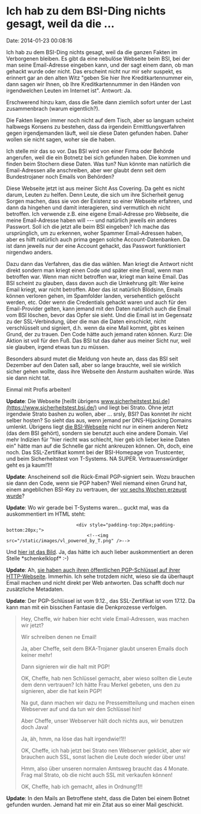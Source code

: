 Ich hab zu dem BSI-Ding nichts gesagt, weil da die \...
=======================================================

Date: 2014-01-23 00:08:16

Ich hab zu dem BSI-Ding nichts gesagt, weil da die ganzen Fakten im
Verborgenen bleiben. Es gibt da eine nebulöse Webseite beim BSI, bei der
man seine Email-Adresse eingeben kann, und der sagt einem dann, ob man
gehackt wurde oder nicht. Das erscheint nicht nur mir sehr suspekt, es
erinnert gar an den alten Witz \"geben Sie hier Ihre Kreditkartennummer
ein, dann sagen wir Ihnen, ob Ihre Kreditkartennummer in den Händen von
irgendwelchen Leuten im Internet ist\". Antwort: Ja.

Erschwerend hinzu kam, dass die Seite dann ziemlich sofort unter der
Last zusammenbrach (warum eigentlich?).

Die Fakten liegen immer noch nicht auf dem Tisch, aber so langsam
scheint halbwegs Konsens zu bestehen, dass da irgendein
Ermittlungsverfahren gegen irgendjemanden läuft, weil sie diese Daten
gefunden haben. Daher wollen sie nicht sagen, woher sie die haben.

Ich stelle mir das so vor. Das BSI wird von einer Firma oder Behörde
angerufen, weil die ein Botnetz bei sich gefunden haben. Die kommen und
finden beim Stochern diese Daten. Was tun? Nun könnte man natürlich die
Email-Adressen alle anschreiben, aber wer glaubt denn seit dem
Bundestrojaner noch Emails von Behörden?

Diese Webseite jetzt ist aus meiner Sicht Ass Covering. Da geht es nicht
darum, Leuten zu helfen. Denn Leute, die sich um ihre Sicherheit genug
Sorgen machen, dass sie von der Existenz so einer Webseite erfahren, und
dann da hingehen und damit interagieren, sind vermutlich eh nicht
betroffen. Ich verwende z.B. eine eigene Email-Adresse pro Webseite, die
meine Email-Adresse haben will --- und natürlich jeweils ein anderes
Passwort. Soll ich die jetzt alle beim BSI eingeben? Ich mache das
ursprünglich, um zu erkennen, woher Spammer Email-Adressen haben, aber
es hilft natürlich auch prima gegen solche Account-Datenbanken. Da ist
dann jeweils nur der eine Account gehackt, das Passwort funktioniert
nirgendwo anders.

Dazu dann das Verfahren, das die das wählen. Man kriegt die Antwort
nicht direkt sondern man kriegt einen Code und später eine Email, wenn
man betroffen war. Wenn man nicht betroffen war, kriegt man keine Email.
Das BSI scheint zu glauben, dass davon auch die Umkehrung gilt: Wer
keine Email kriegt, war nicht betroffen. Aber das ist natürlich
Blödsinn, Emails können verloren gehen, im Spamfolder landen,
versehentlich gelöscht werden, etc. Oder wenn die Credentials gehackt
waren und auch für den Email-Provider gelten, kann jemand mit den Daten
natürlich auch die Email vom BSI löschen, bevor das Opfer sie sieht. Und
die Email ist im Gegensatz zu der SSL-Verbindung, über die man die Daten
einschickt, nicht verschlüsselt und signiert, d.h. wenn da eine Mail
kommt, gibt es keinen Grund, der zu trauen. Den Code hätte auch jemand
raten können. Kurz: Die Aktion ist voll für den Fuß. Das BSI tut das
daher aus meiner Sicht nur, weil sie glauben, irgend etwas tun zu
müssen.

Besonders absurd mutet die Meldung von heute an, dass das BSI seit
Dezember auf den Daten saß, aber so lange brauchte, weil sie wirklich
sicher gehen wollte, dass ihre Webseite den Ansturm aushalten würde. Was
sie dann nicht tat.

Einmal mit Profis arbeiten!

**Update**: Die Webseite [heißt übrigens
www.sicherheitstest.bsi.de](https://www.sicherheitstest.bsi.de/) und
liegt bei Strato. Ohne jetzt irgendwie Strato bashen zu wollen, aber
\... srsly, BSI? Das konntet ihr nicht selber hosten? So sieht das aus,
wenn jemand per DNS-Hijacking Domains umlenkt. Übrigens liegt [die
BSI-Webseite](https://www.bsi.bund.de/) nicht nur in einem anderen Netz
(das dem BSI gehört), sondern sie benutzt auch eine andere Domain. Viel
mehr Indizien für \"hier riecht was schlecht, hier geb ich lieber keine
Daten ein\" hätte man auf die Schnelle gar nicht ankreuzen können. Oh,
doch, eine noch. Das SSL-Zertifikat kommt bei der BSI-Homepage von
Trustcenter, und beim Sicherheitstest von T-Systems. NA SUPER.
Vertrauenswürdiger geht es ja kaum!1!!

**Update**: Anscheinend soll die Rück-Email PGP-signiert sein. Wozu
brauchen sie dann den Code, wenn sie PGP haben? Weil niemand einen Grund
hat, einem angeblichen BSI-Key zu vertrauen, der [vor sechs Wochen
erzeugt
wurde](http://wwwkeys.pgp.net:11371/pks/lookup?op=index&search=noreply%40sicherheitstest.bsi.de)?

**Update**: Wo wir gerade bei T-Systems waren\... guckt mal, was da
auskommentiert im HTML steht:

                              <div style="padding-top:20px;padding-bottom:20px;">
                                  <!--<img src="/static/images/vl_powered_by_T.png" />-->

Und [hier ist das
Bild](https://www.sicherheitstest.bsi.de/static/images/vl_powered_by_T.png).
Ja, das hätte ich auch lieber auskommentiert an deren Stelle
\*schenkelklopf\* :-)

**Update**: Ah, [sie haben auch ihren öffentlichen PGP-Schlüssel auf
ihrer HTTP-Webseite](https://www.sicherheitstest.bsi.de/gpg). Immerhin.
Ich sehe trotzdem nicht, wieso sie da überhaupt Email machen und nicht
direkt per Web antworten. Das schafft doch nur zusätzliche Metadaten.

**Update**: Der PGP-Schlüssel ist vom 9.12., das SSL-Zertifikat ist vom
17.12. Da kann man mit ein bisschen Fantasie die Denkprozesse verfolgen.

> Hey, Cheffe, wir haben hier echt viele Email-Adressen, was machen wir
> jetzt?
>
> Wir schreiben denen ne Email!
>
> Ja, aber Cheffe, seit dem BKA-Trojaner glaubt unseren Emails doch
> keiner mehr!
>
> Dann signieren wir die halt mit PGP!
>
> OK, Cheffe, hab nen Schlüssel gemacht, aber wieso sollten die Leute
> dem denn vertrauen? Ich hätte Frau Merkel gebeten, uns den zu
> signieren, aber die hat kein PGP!
>
> Na gut, dann machen wir dazu ne Pressemitteilung und machen einen
> Webserver auf und da tun wir den Schlüssel hin!
>
> Aber Cheffe, unser Webserver hält doch nichts aus, wir benutzen doch
> Java!
>
> Ja, äh, hmm, na löse das halt irgendwie!1!!
>
> OK, Cheffe, ich hab jetzt bei Strato nen Webserver geklickt, aber wir
> brauchen auch SSL, sonst lachen die Leute doch wieder über uns!
>
> Hmm, also über unseren normalen Amtsweg braucht das 4 Monate. Frag mal
> Strato, ob die nicht auch SSL mit verkaufen können!
>
> OK, Cheffe, hab ich gemacht, alles in Ordnung!1!!

**Update**: In den Mails an Betroffene steht, dass die Daten bei einem
Botnet gefunden wurden. Jemand hat mir ein Zitat aus so einer Mail
geschickt.
